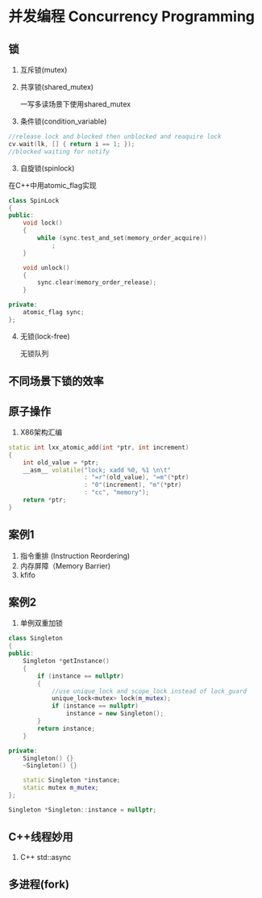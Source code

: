 # 并发编程 Concurrency Programming

## 锁
1. 互斥锁(mutex)
2. 共享锁(shared_mutex)

	一写多读场景下使用shared_mutex

2. 条件锁(condition_variable)

```C++
//release lock and blocked then unblocked and reaquire lock
cv.wait(lk, [] { return i == 1; });
//blocked waiting for notify
```

3. 自旋锁(spinlock)

在C++中用atomic_flag实现
```C++
class SpinLock
{
public:
	void lock()
	{
		while (sync.test_and_set(memory_order_acquire))
			;
	}

	void unlock()
	{
		sync.clear(memory_order_release);
	}

private:
	atomic_flag sync;
};
```

4. 无锁(lock-free)

	无锁队列

## 不同场景下锁的效率

## 原子操作
1. X86架构汇编

```C++
static int lxx_atomic_add(int *ptr, int increment)
{
	int old_value = *ptr;
	__asm__ volatile("lock; xadd %0, %1 \n\t"
					 : "=r"(old_value), "=m"(*ptr)
					 : "0"(increment), "m"(*ptr)
					 : "cc", "memory");
	return *ptr;
}
```


## 案例1
1. 指令重排 (Instruction Reordering)
2. 内存屏障（Memory Barrier)
3. kfifo

## 案例2
1. 单例双重加锁

```C++
class Singleton
{
public:
	Singleton *getInstance()
	{
		if (instance == nullptr)
		{
			//use unique_lock and scope_lock instead of lock_guard
			unique_lock<mutex> lock(m_mutex);
			if (instance == nullptr)
				instance = new Singleton();
		}
		return instance;
	}

private:
	Singleton() {}
	~Singleton() {}

	static Singleton *instance;
	static mutex m_mutex;
};

Singleton *Singleton::instance = nullptr;
```

## C++线程妙用
1. C++ std::async

## 多进程(fork)
